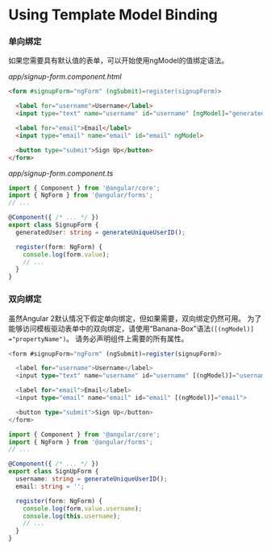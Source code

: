 # Using Template Model Binding

### 单向绑定

如果您需要具有默认值的表单，可以开始使用ngModel的值绑定语法。

*app/signup-form.component.html*

```html
<form #signupForm="ngForm" (ngSubmit)=register(signupForm)>

  <label for="username">Username</label>
  <input type="text" name="username" id="username" [ngModel]="generatedUser">

  <label for="email">Email</label>
  <input type="email" name="email" id="email" ngModel>

  <button type="submit">Sign Up</button>
</form>
```

*app/signup-form.component.ts*

```typescript
import { Component } from '@angular/core';
import { NgForm } from '@angular/forms';
// ...

@Component({ /* ... */ })
export class SignupForm {
  generatedUser: string = generateUniqueUserID();

  register(form: NgForm) {
    console.log(form.value);
    // ...
  }
}
```

### 双向绑定

虽然Angular 2默认情况下假定单向绑定，但如果需要，双向绑定仍然可用。
为了能够访问模板驱动表单中的双向绑定，请使用“Banana-Box”语法`([(ngModel)] ="propertyName")`。
请务必声明组件上需要的所有属性。

```typescript
<form #signupForm="ngForm" (ngSubmit)=register(signupForm)>

  <label for="username">Username</label>
  <input type="text" name="username" id="username" [(ngModel)]="username">

  <label for="email">Email</label>
  <input type="email" name="email" id="email" [(ngModel)]="email">

  <button type="submit">Sign Up</button>
</form>

import { Component } from '@angular/core';
import { NgForm } from '@angular/forms';
// ...

@Component({ /* ... */ })
export class SignUpForm {
  username: string = generateUniqueUserID();
  email: string = '';

  register(form: NgForm) {
    console.log(form.value.username);
    console.log(this.username);
    // ...
  }
}
```
